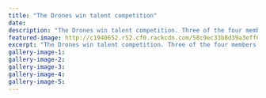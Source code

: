 ```yaml
---
title: "The Drones win talent competition"
date: 
description: "The Drones win talent competition. Three of the four members in the band are former WHS students; left to right, Adam Robinson, Isaac Chamberlain, Ethan Coleman and other member Andrew Condon..."
featured-image: http://c1940652.r52.cf0.rackcdn.com/58c9ec33b8d39a3eff0046e9/Drones-win-WU-Majestic-Square-Chron-14-March.jpg
excerpt: "The Drones win talent competition. Three of the four members in the band are former WHS students; left to right, Adam Robinson, Isaac Chamberlain, Ethan Coleman and other member Andrew Condon."
gallery-image-1: 
gallery-image-2: 
gallery-image-3: 
gallery-image-4: 
gallery-image-5: 
---
```

